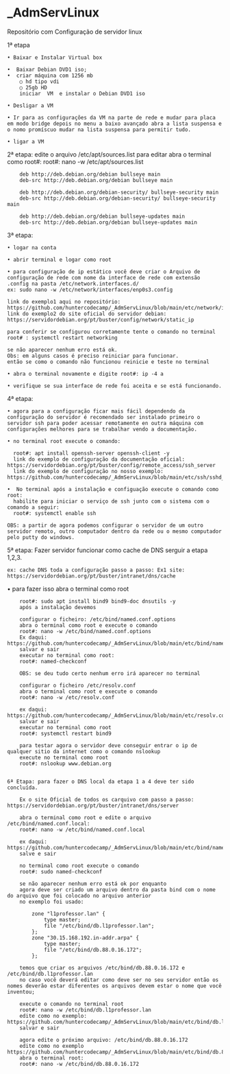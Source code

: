 # _AdmServLinux
Repositório com Configuração de servidor linux



1ª etapa

    
    • Baixar e Instalar Virtual box 

    •  Baixar Debian DVD1 iso;
    •  criar máquina com 1256 mb 
        ○ hd tipo vdi   
        ○ 25gb HD 
        iniciar  VM  e instalar o Debian DVD1 iso

    • Desligar a VM 

    • Ir para as configurações da VM na parte de rede e mudar para placa em modo bridge depois no menu a baixo avançado abra a lista suspensa e o nomo promíscuo mudar na lista suspensa para permitir tudo.

    • ligar a VM 

    
2ª etapa:
    edite o arquivo /etc/apt/sources.list
    para editar abra o terminal como root#: 
    root#: nano -w /etc/apt/sources.list
    
        deb http://deb.debian.org/debian bullseye main
        deb-src http://deb.debian.org/debian bullseye main

        deb http://deb.debian.org/debian-security/ bullseye-security main
        deb-src http://deb.debian.org/debian-security/ bullseye-security main

        deb http://deb.debian.org/debian bullseye-updates main
        deb-src http://deb.debian.org/debian bullseye-updates main
    
    
3ª etapa: 

    • logar na conta 

    • abrir terminal e logar como root 
    
    • para configuração de ip estático você deve criar o Arquivo de configuração de rede com nome da interface de rede com extensão .config na pasta /etc/network.interfaces.d/
    ex: sudo nano -w /etc/network/interfaces/enp0s3.config

    link do exemplo1 aqui no repositório: https://github.com/huntercodecamp/_AdmServLinux/blob/main/etc/network/interfaces.d/enp0s3.config
    link do exemplo2 do site oficial do servidor debian: https://servidordebian.org/pt/buster/config/network/static_ip

    para conferir se configurou corretamente tente o comando no terminal root# : systemctl restart networking 

    se não aparecer nenhum erro está ok. 
    Obs: em alguns casos é preciso reiniciar para funcionar. 
    então se como o comando não funcionou reinicie e teste no terminal 

    • abra o terminal novamente e digite root#: ip -4 a

    • verifique se sua interface de rede foi aceita e se está funcionando.
    


4ª etapa: 

    • agora para a configuração ficar mais fácil dependendo da configuração do servidor é recomendado ser instalado primeiro o servidor ssh para poder acessar remotamente en outra máquina com configurações melhores para se trabalhar vendo a documentação.

    • no terminal root execute o comando: 

      root#: apt install openssh-server openssh-client -y 
      link do exemplo de configuração da documentação oficial: https://servidordebian.org/pt/buster/config/remote_access/ssh_server
      link do exemplo de configuração no nosso exemplo: https://github.com/huntercodecamp/_AdmServLinux/blob/main/etc/ssh/sshd_config

    •  No terminal após a instalação e configuação execute o comando como root: 
      habilite para iniciar o serviço de ssh junto com o sistema com o comando a seguir:
      root#: systemctl enable ssh

    OBS: a partir de agora podemos configurar o servidor de um outro servidor remoto, outro computador dentro da rede ou o mesmo computador pelo putty do windows.



5ª etapa: Fazer servidor funcionar como cache de DNS serguir a etapa 1,2,3.

    ex: cache DNS toda a configuração passo a passo: Ex1 site: https://servidordebian.org/pt/buster/intranet/dns/cache
   
   •  para fazer isso abra o terminal como root
    
        root#: sudo apt install bind9 bind9-doc dnsutils -y
        após a instalação devemos 
        
        configurar o ficheiro: /etc/bind/named.conf.options
        abra o terminal como root e execute o comando
        root#: nano -w /etc/bind/named.conf.options
        Ex daqui: https://github.com/huntercodecamp/_AdmServLinux/blob/main/etc/bind/named.conf.options
        salvar e sair
        executar no terminal como root: 
        root#: named-checkconf

        OBS: se deu tudo certo nenhum erro irá aparecer no terminal

        configurar o ficheiro /etc/resolv.conf
        abra o terminal como root e execute o comando 
        root#: nano -w /etc/resolv.conf

        ex daqui: https://github.com/huntercodecamp/_AdmServLinux/blob/main/etc/resolv.conf
        salvar e sair 
        executar no terminal como root 
        root#: systemctl restart bind9

        para testar agora o servidor deve conseguir entrar o ip de qualquer sitio da internet como o comando nslookup
        execute no terminal como root
        root#: nslookup www.debian.org
            
            
    6ª Etapa: para fazer o DNS local da etapa 1 a 4 deve ter sido concluída.
    
        Ex o site Oficial de todos os carquivo com passo a passo: https://servidordebian.org/pt/buster/intranet/dns/server
        
        abra o terminal como root e edite o arquivo /etc/bind/named.conf.local:
        root#: nano -w /etc/bind/named.conf.local
        
        ex daqui: https://github.com/huntercodecamp/_AdmServLinux/blob/main/etc/bind/named.conf.local
        salve e sair
        
        no terminal como root execute o comando 
        root#: sudo named-checkconf
        
        se não aparecer nenhum erro está ok por enquanto
        agora deve ser criado um arquivo dentro da pasta bind com o nome do arquivo que foi colocado no arquivo anterior
        no exemplo foi usado:
        
            zone "l1professor.lan" {
                type master;
                file "/etc/bind/db.l1professor.lan";
            };
            zone "30.15.168.192.in-addr.arpa" {
                type master;
                file "/etc/bind/db.88.0.16.172";
            };
            
        temos que criar os arquivos /etc/bind/db.88.0.16.172 e /etc/bind/db.l1professor.lan
        no caso você deverá editar como deve ser no seu servidor então os nomes deverão estar diferentes os arquivos devem estar o nome que você inventou;
        
        execute o comando no terminal root 
        root#: nano -w /etc/bind/db.l1professor.lan
        edite como no exemplo: https://github.com/huntercodecamp/_AdmServLinux/blob/main/etc/bind/db.l1professor.lan
        salvar e sair
        
        agora edite o próximo arquivo: /etc/bind/db.88.0.16.172
        edite como no exemplo https://github.com/huntercodecamp/_AdmServLinux/blob/main/etc/bind/db.88.0.16.172
        abra o terminal root: 
        root#: nano -w /etc/bind/db.88.0.16.172
        
        
        
    
        
    
    
    








